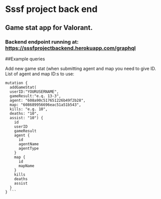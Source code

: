 
# Sssf project back end

## Game stat app for Valorant.

### Backend endpoint running at: https://sssfprojectbackend.herokuapp.com/graphql

##Example queries

Add new game stat (when submitting agent and map you need to give ID. List of agent and map ID:s to use:


```
mutation {
  addGameStat(
  userID:"YOURUSERNAME",
  gameResult:"e.q. 13-3",
  agent: "608a90c517651226b49f2b28",
  map: "608689956696eac51a51b543",
  kills: "e.g. 10",
  deaths: "10",
  assist: "10") {
    id
    userID
    gameResult
    agent {
      id
      agentName
      agentType
  	}
    map {
      id
      mapName
    }
    kills
    deaths
    assist
  }
} ```

